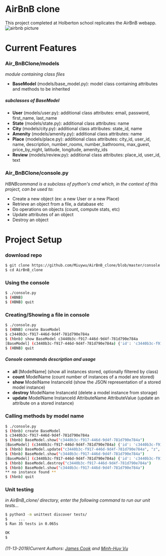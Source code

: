 # AirBnB clone
This project completed at Holberton school replicates the AirBnB webapp.
![airbnb picture](https://imgur.com/a/2JYWv3L)

# Current Features

### Air_BnBClone/models

*module containing class files*
  - __BaseModel__ (models/base_model.py): model class containing attributes and methods to be inherited

##### subclasses of BaseModel

  - __User__ (models/user.py): additional class attributes: email, password, first_name, last_name
  - __State__ (models/state.py): additional class attributes: name
  - __City__ (models/city.py): additional class attributes: state_id, name
  - __Amenity__ (models/amenity.py): additional class attributes: name
  - __Place__ (models/place.py): additional class attributes: city_id, user_id, name, description, number_rooms, number_bathrooms, max_guest, price_by_night, latitude, longitude, amenity_ids
  - __Review__ (models/review.py): additional class attributes: place_id, user_id, text

### Air_BnBClone/console.py
*HBNBcommand is a subclass of python's cmd which, in the context of this project, can be used to:*
  - Create a new object (ex: a new User or a new Place)
  - Retrieve an object from a file, a database etc
  - Do operations on objects (count, compute stats, etc)
  - Update attributes of an object
  - Destroy an object
# Project Setup

### download repo
```sh
$ git clone https://github.com/Miuywu/AirBnB_clone/blob/master/console.py
$ cd AirBnB_clone
```
### Using the console
```sh
$ ./console.py
$ (HBNB)
$ (HBNB) quit
```
### Creating/Showing a file in console
```sh
$ ./console.py
$ (HBNB) create BaseModel
$ c3440b3c-f917-446d-9d4f-781d790e784a
$ (hbnb) show BaseModel c3440b3c-f917-446d-9d4f-781d790e784a
[BaseModel] (c3440b3c-f917-446d-9d4f-781d790e784a) {'id': 'c3440b3c-f917-446d-9d4f-781d790e784a', 'created_at': datetime.datetime(2019, 11, 14, 5, 59, 26, 586378), 'updated_at': datetime.datetime(2019, 11, 14, 5, 59, 26, 586392)}
$ (HBNB) quit
```

##### Console commands description and usage

 - __all__ [ModelName] (show all instances stored, optionally filtered by class)
 - __count__ ModelName (count number of instances of a model are stored)
 - __show__ ModelName InstanceId (show the JSON representation of a stored model instance)
 - __destroy__ ModelName InstanceId (delete a model instance from storage)
 - __update__ ModelName InstanceId AttributeName AttributeValue (update an attribute on a stored instance)


### Calling methods by model name
```sh
$ ./console.py
$ (hbnb) create BaseModel
$ c3440b3c-f917-446d-9d4f-781d790e784a
$ (hbnb) BaseModel.show("c3440b3c-f917-446d-9d4f-781d790e784a")
[BaseModel] (c3440b3c-f917-446d-9d4f-781d790e784a) {'id': 'c3440b3c-f917-446d-9d4f-781d790e784a', 'created_at': datetime.datetime(2019, 11, 14, 5, 59, 26, 586378), 'updated_at': datetime.datetime(2019, 11, 14, 5, 59, 26, 586392)}
$ (hbnb) BaseModel.update("c3440b3c-f917-446d-9d4f-781d790e784a", "z", 4)
$ (hbnb) BaseModel.show("c3440b3c-f917-446d-9d4f-781d790e784a")
[BaseModel] (c3440b3c-f917-446d-9d4f-781d790e784a) {'id': 'c3440b3c-f917-446d-9d4f-781d790e784a', 'created_at': datetime.datetime(2019, 11, 14, 5, 59, 26, 586378), 'updated_at': datetime.datetime(2019, 11, 14, 5, 59, 26, 586392), 'z': 4}
$ (hbnb) BaseModel.destroy("c3440b3c-f917-446d-9d4f-781d790e784a")
$ (hbnb) BaseModel.show("c3440b3c-f917-446d-9d4f-781d790e784a")
** no instance found **
$ (hbnb) quit
```
### Unit testing
*in AirBnB_clone/ directory, enter the following command to run our unit tests...*
```sh
$ python3 -m unittest discover tests/
$     ...
$ Ran 35 tests in 0.065s

OK
$
```
###### (11-13-2019)Current Authors: *[James Cook](https://github.com/benjamesian) and [Minh-Huy Vu](https://github.com/Miuywu)*
